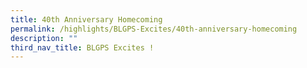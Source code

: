 ```yaml
---
title: 40th Anniversary Homecoming
permalink: /highlights/BLGPS-Excites/40th-anniversary-homecoming
description: ""
third_nav_title: BLGPS Excites !
---
```

